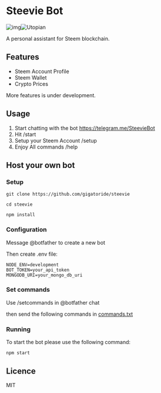 # Steevie Bot

![img](https://img.shields.io/github/issues/gigatoride/steevie.svg)![Utopian](https://img.shields.io/badge/powered%20by-utopian.io-ff69b4.svg)

A personal assistant for Steem blockchain.

## Features

- Steem Account Profile
- Steem Wallet
- Crypto Prices

More features is under development.

## Usage

1. Start chatting with the bot https://telegram.me/SteevieBot
2. Hit /start
3. Setup your Steem Account /setup
4. Enjoy All commands /help

## Host your own bot

### Setup

```
git clone https://github.com/gigatoride/steevie
```

```
cd steevie
```

```
npm install
```

### Configuration

Message @botfather to create a new bot

Then create .env file:

```
NODE_ENV=development
BOT_TOKEN=your_api_token
MONGODB_URI=your_mongo_db_uri
```

### Set commands

Use /setcommands in @botfather chat

then send the following commands in [commands.txt](https://github.com/gigatoride/steevie/blob/master/commands.txt)

### Running

To start the bot please use the following command:
```
npm start
```

## Licence
MIT
